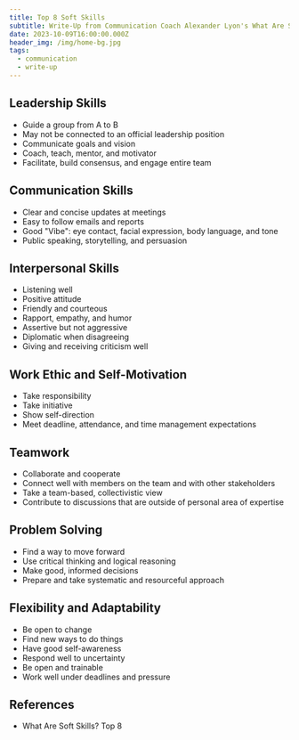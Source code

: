 ```yaml
---
title: Top 8 Soft Skills
subtitle: Write-Up from Communication Coach Alexander Lyon's What Are Soft Skills? Top 8
date: 2023-10-09T16:00:00.000Z
header_img: /img/home-bg.jpg
tags:
  - communication
  - write-up
---
```


## Leadership Skills

* Guide a group from A to B
* May not be connected to an official leadership position
* Communicate goals and vision
* Coach, teach, mentor, and motivator
* Facilitate, build consensus, and engage entire team

## Communication Skills

* Clear and concise updates at meetings
* Easy to follow emails and reports
* Good "Vibe": eye contact, facial expression, body language, and tone
* Public speaking, storytelling, and persuasion

## Interpersonal Skills

* Listening well
* Positive attitude
* Friendly and courteous
* Rapport, empathy, and humor
* Assertive but not aggressive
* Diplomatic when disagreeing
* Giving and receiving criticism well

## Work Ethic and Self-Motivation

* Take responsibility
* Take initiative
* Show self-direction
* Meet deadline, attendance, and time management expectations

## Teamwork

* Collaborate and cooperate
* Connect well with members on the team and with other stakeholders
* Take a team-based, collectivistic view
* Contribute to discussions that are outside of personal area of expertise

## Problem Solving

* Find a way to move forward
* Use critical thinking and logical reasoning
* Make good, informed decisions
* Prepare and take systematic and resourceful approach

## Flexibility and Adaptability

* Be open to change
* Find new ways to do things
* Have good self-awareness
* Respond well to uncertainty
* Be open and trainable
* Work well under deadlines and pressure

## References

* What Are Soft Skills? Top 8
